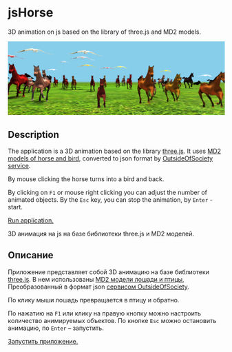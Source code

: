 # jsHorse
3D animation on js based on the library of three.js and MD2 models.

![Скрин приложения](jsHorse.png)

## Description

The application is a 3D animation based on the library [three.js](https://github.com/mrdoob/three.js).
It uses [MD2 models of horse and bird](http://telias.free.fr/models_md2_menu.html),
converted to json format by [OutsideOfSociety service](http://oos.moxiecode.com/js_webgl/md2_converter/).

By mouse clicking the horse turns into a bird and back.

By clicking on `F1` or mouse right clicking you can adjust the number of animated objects. By the `Esc` key, you can stop the animation, by `Enter` - start.

[Run application.]( http://sergechurkin.vacau.com/horse.html)

3D анимация на js на базе библиотеки three.js и MD2 моделей.

## Описание

Приложение представляет собой 3D анимацию на базе библиотеки [three.js](https://github.com/mrdoob/three.js). 
В нем использованы [MD2 модели лошади и птицы](http://telias.free.fr/models_md2_menu.html),
Преобразованный в формат json [сервисом OutsideOfSociety](http://oos.moxiecode.com/js_webgl/md2_converter/). 

По клику мыши лошадь превращается в птицу и обратно. 

По нажатию на `F1` или клику на правую кнопку можно настроить количество анимируемых объектов. По кнопке `Esc` можно остановить анимацию, по `Enter` – запустить.

[Запустить приложение.]( http://sergechurkin.vacau.com/horse.html)
